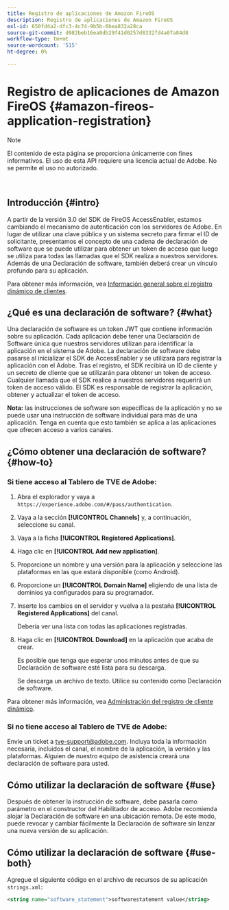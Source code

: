 ```yaml
---
title: Registro de aplicaciones de Amazon FireOS
description: Registro de aplicaciones de Amazon FireOS
exl-id: 650fd4a2-dfc3-4c74-9b5b-6bea832a28ca
source-git-commit: d982beb16ea0db29f41d0257d8332fd4a07a84d8
workflow-type: tm+mt
source-wordcount: '515'
ht-degree: 0%

---
```


# Registro de aplicaciones de Amazon FireOS {#amazon-fireos-application-registration}

>[!NOTE]
>
>El contenido de esta página se proporciona únicamente con fines informativos. El uso de esta API requiere una licencia actual de Adobe. No se permite el uso no autorizado.

</br>

## Introducción {#intro}

A partir de la versión 3.0 del SDK de FireOS AccessEnabler, estamos cambiando el mecanismo de autenticación con los servidores de Adobe. En lugar de utilizar una clave pública y un sistema secreto para firmar el ID de solicitante, presentamos el concepto de una cadena de declaración de software que se puede utilizar para obtener un token de acceso que luego se utiliza para todas las llamadas que el SDK realiza a nuestros servidores. Además de una Declaración de software, también deberá crear un vínculo profundo para su aplicación.

Para obtener más información, vea [Información general sobre el registro dinámico de clientes](../../../rest-apis/rest-api-dcr/dynamic-client-registration-overview.md).

## ¿Qué es una declaración de software? {#what}

Una declaración de software es un token JWT que contiene información sobre su aplicación. Cada aplicación debe tener una Declaración de Software única que nuestros servidores utilizan para identificar la aplicación en el sistema de Adobe. La declaración de software debe pasarse al inicializar el SDK de AccessEnabler y se utilizará para registrar la aplicación con el Adobe. Tras el registro, el SDK recibirá un ID de cliente y un secreto de cliente que se utilizarán para obtener un token de acceso. Cualquier llamada que el SDK realice a nuestros servidores requerirá un token de acceso válido. El SDK es responsable de registrar la aplicación, obtener y actualizar el token de acceso.

**Nota:** las instrucciones de software son específicas de la aplicación y no se puede usar una instrucción de software individual para más de una aplicación. Tenga en cuenta que esto también se aplica a las aplicaciones que ofrecen acceso a varios canales.

## ¿Cómo obtener una declaración de software? {#how-to}

### Si tiene acceso al Tablero de TVE de Adobe:

1. Abra el explorador y vaya a `https://experience.adobe.com/#/pass/authentication`.

1. Vaya a la sección **[!UICONTROL Channels]** y, a continuación, seleccione su canal.

1. Vaya a la ficha **[!UICONTROL Registered Applications]**.

1. Haga clic en **[!UICONTROL Add new application]**.

1. Proporcione un nombre y una versión para la aplicación y seleccione las plataformas en las que estará disponible (como Android).

1. Proporcione un **[!UICONTROL Domain Name]** eligiendo de una lista de dominios ya configurados para su programador.

1. Inserte los cambios en el servidor y vuelva a la pestaña **[!UICONTROL Registered Applications]** del canal.

   Debería ver una lista con todas las aplicaciones registradas.

1. Haga clic en **[!UICONTROL Download]** en la aplicación que acaba de crear.

   Es posible que tenga que esperar unos minutos antes de que su Declaración de software esté lista para su descarga.

   Se descarga un archivo de texto. Utilice su contenido como Declaración de software.

Para obtener más información, vea [Administración del registro de cliente dinámico](../../../rest-apis/rest-api-dcr/dynamic-client-registration-overview.md#dynamic-client-registration-management).

### Si no tiene acceso al Tablero de TVE de Adobe:

Envíe un ticket a [tve-support@adobe.com](mailto:tve-support@adobe.com). Incluya toda la información necesaria, incluidos el canal, el nombre de la aplicación, la versión y las plataformas. Alguien de nuestro equipo de asistencia creará una declaración de software para usted.

## Cómo utilizar la declaración de software {#use}

Después de obtener la instrucción de software, debe pasarla como parámetro en el constructor del Habilitador de acceso. Adobe recomienda alojar la Declaración de software en una ubicación remota. De este modo, puede revocar y cambiar fácilmente la Declaración de software sin lanzar una nueva versión de su aplicación.

## Cómo utilizar la declaración de software {#use-both}

Agregue el siguiente código en el archivo de recursos de su aplicación `strings.xml`:

```XML
<string name="software_statement">softwarestatement value</string>
```
